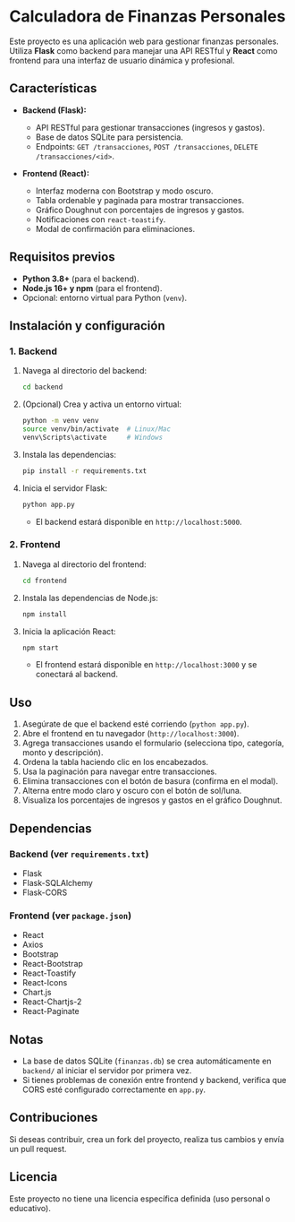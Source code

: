 
# Calculadora de Finanzas Personales

Este proyecto es una aplicación web para gestionar finanzas personales. Utiliza **Flask** como backend para manejar una API RESTful y **React** como frontend para una interfaz de usuario dinámica y profesional.


## Características

- **Backend (Flask):**
  - API RESTful para gestionar transacciones (ingresos y gastos).
  - Base de datos SQLite para persistencia.
  - Endpoints: `GET /transacciones`, `POST /transacciones`, `DELETE /transacciones/<id>`.

- **Frontend (React):**
  - Interfaz moderna con Bootstrap y modo oscuro.
  - Tabla ordenable y paginada para mostrar transacciones.
  - Gráfico Doughnut con porcentajes de ingresos y gastos.
  - Notificaciones con `react-toastify`.
  - Modal de confirmación para eliminaciones.

## Requisitos previos

- **Python 3.8+** (para el backend).
- **Node.js 16+ y npm** (para el frontend).
- Opcional: entorno virtual para Python (`venv`).

## Instalación y configuración

### 1. Backend
1. Navega al directorio del backend:
   ```bash
   cd backend
   ```
2. (Opcional) Crea y activa un entorno virtual:
   ```bash
   python -m venv venv
   source venv/bin/activate  # Linux/Mac
   venv\Scripts\activate     # Windows
   ```
3. Instala las dependencias:
   ```bash
   pip install -r requirements.txt
   ```
4. Inicia el servidor Flask:
   ```bash
   python app.py
   ```
   - El backend estará disponible en `http://localhost:5000`.

### 2. Frontend
1. Navega al directorio del frontend:
   ```bash
   cd frontend
   ```
2. Instala las dependencias de Node.js:
   ```bash
   npm install
   ```
3. Inicia la aplicación React:
   ```bash
   npm start
   ```
   - El frontend estará disponible en `http://localhost:3000` y se conectará al backend.

## Uso

1. Asegúrate de que el backend esté corriendo (`python app.py`).
2. Abre el frontend en tu navegador (`http://localhost:3000`).
3. Agrega transacciones usando el formulario (selecciona tipo, categoría, monto y descripción).
4. Ordena la tabla haciendo clic en los encabezados.
5. Usa la paginación para navegar entre transacciones.
6. Elimina transacciones con el botón de basura (confirma en el modal).
7. Alterna entre modo claro y oscuro con el botón de sol/luna.
8. Visualiza los porcentajes de ingresos y gastos en el gráfico Doughnut.

## Dependencias

### Backend (ver `requirements.txt`)
- Flask
- Flask-SQLAlchemy
- Flask-CORS

### Frontend (ver `package.json`)
- React
- Axios
- Bootstrap
- React-Bootstrap
- React-Toastify
- React-Icons
- Chart.js
- React-Chartjs-2
- React-Paginate

## Notas
- La base de datos SQLite (`finanzas.db`) se crea automáticamente en `backend/` al iniciar el servidor por primera vez.
- Si tienes problemas de conexión entre frontend y backend, verifica que CORS esté configurado correctamente en `app.py`.

## Contribuciones
Si deseas contribuir, crea un fork del proyecto, realiza tus cambios y envía un pull request.

## Licencia
Este proyecto no tiene una licencia específica definida (uso personal o educativo).
